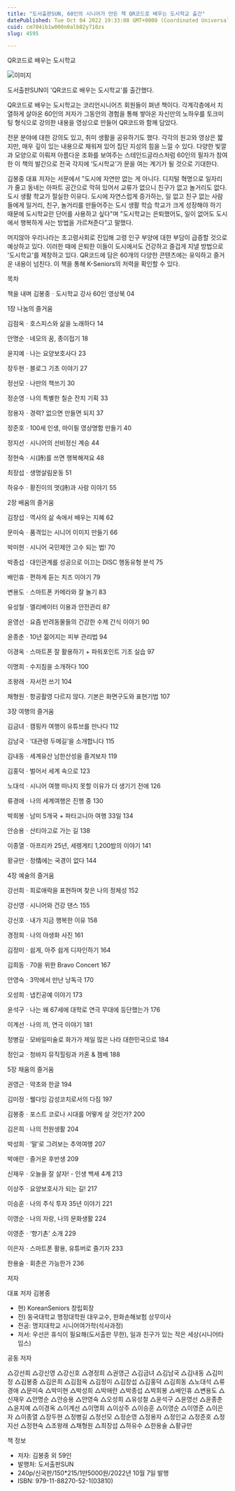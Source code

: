 ```yaml
---
title: "도서출판SUN, 60인의 시니어가 만든 책 QR코드로 배우는 도시학교 출간"
datePublished: Tue Oct 04 2022 19:33:08 GMT+0000 (Coordinated Universal Time)
cuid: cm704ib1w000n0alb02y710zs
slug: 4595

---
```



QR코드로 배우는 도시학교

![이미지](https://cdn.hashnode.com/res/hashnode/image/upload/v1739256657125/3f84d3d5-76ec-4b1f-97a1-563a55f8c34a.jpeg)

도서출판SUN이 'QR코드로 배우는 도시학교'를 출간했다.

QR코드로 배우는 도시학교는 코리언시니어즈 회원들이 펴낸 책이다. 각계각층에서 치열하게 살아온 60인의 저자가 그동안의 경험을 통해 쌓아온 자신만의 노하우를 토크미팅 형식으로 강의한 내용을 영상으로 만들어 QR코드와 함께 담았다.

전문 분야에 대한 강의도 있고, 취미 생활을 공유하기도 했다. 각각의 원고와 영상은 짧지만, 매우 깊이 있는 내용으로 채워져 있어 집단 지성의 힘을 느낄 수 있다. 다양한 빛깔과 모양으로 이뤄져 아름다운 조화를 보여주는 스테인드글라스처럼 60인의 필자가 참여한 이 책의 발간으로 전국 각지에 ‘도시학교’가 문을 여는 계기가 될 것으로 기대한다.

김봉중 대표 저자는 서문에서 "도시에 자연만 없는 게 아니다. 디지털 혁명으로 일자리가 줄고 동네는 아파트 공간으로 막혀 있어서 교류가 없으니 친구가 없고 놀거리도 없다. 도시 생활 학교가 절실한 이유다. 도시에 자연스럽게 증가하는, 일 없고 친구 없는 사람들에게 일거리, 친구, 놀거리를 만들어주는 도시 생활 학습 학교가 크게 성장해야 하기 때문에 도시학교란 단어를 사용하고 싶다"며 "도시학교는 은퇴했어도, 일이 없어도 도시에서 행복하게 사는 방법을 가르쳐준다"고 말했다.

머지않아 우리나라는 초고령사회로 진입해 고령 인구 부양에 대한 부담이 급증할 것으로 예상하고 있다. 이러한 때에 은퇴한 이들이 도시에서도 건강하고 즐겁게 지낼 방법으로 '도시학교'를 제창하고 있다. QR코드에 담은 60개의 다양한 콘텐츠에는 유익하고 즐거운 내용이 넘친다. 이 책을 통해 K-Seniors의 저력을 확인할 수 있다.

목차

책을 내며 김봉중ㆍ도시학교 강사 60인 영상북 04

1장 나눔의 즐거움

김점옥ㆍ호스피스와 삶을 노래하다 14

안명순ㆍ네모의 꿈, 종이접기 18

윤지예ㆍ나는 요양보호사다 23

장두현ㆍ블로그 기초 이야기 27

정선모ㆍ나만의 책쓰기 30

정순영ㆍ나의 특별한 칠순 잔치 기획 33

정용자ㆍ경력? 없으면 만들면 되지 37

정준호ㆍ100세 인생, 마이필 영상명함 만들기 40

정지선ㆍ시니어의 선비정신 계승 44

정현숙ㆍ시(詩)를 쓰면 행복해져요 48

최장섭ㆍ생명살림운동 51

하유수ㆍ황진이의 멋(詩)과 사랑 이야기 55

2장 배움의 즐거움

김창섭ㆍ역사의 삶 속에서 배우는 지혜 62

문미숙ㆍ품격있는 시니어 이미지 만들기 66

박미현ㆍ시니어 국민제안 고수 되는 법! 70

박종섭ㆍ대인관계를 성공으로 이끄는 DISC 행동유형 분석 75

배인휴ㆍ편하게 듣는 치즈 이야기 79

변용도ㆍ스마트폰 카메라와 잘 놀기 83

유성철ㆍ엘리베이터 이용과 안전관리 87

윤영선ㆍ요즘 반려동물들의 건강한 수제 간식 이야기 90

윤종춘ㆍ10년 젊어지는 피부 관리법 94

이경옥ㆍ스마트폰 잘 활용하기 + 파워포인트 기초 실습 97

이명희ㆍ수지침을 소개하다 100

조왕래ㆍ자서전 쓰기 104

채형원ㆍ항공촬영 다르지 않다. 기본은 화면구도와 표현기법 107

3장 여행의 즐거움

김금녀ㆍ캠핑카 여행이 유튜브를 만나다 112

김남국ㆍ‘대관령 두메길’을 소개합니다 115

김내동ㆍ세계유산 남한산성을 즐겨보자 119

김홍덕ㆍ벌어서 세계 속으로 123

노대석ㆍ시니어 여행 떠나지 못할 이유가 더 생기기 전에 126

류경애ㆍ나의 세계여행은 진행 중 130

박희봉ㆍ남미 5개국 + 파타고니아 여행 33일 134

안승용ㆍ산티아고로 가는 길 138

이종열ㆍ아프리카 25년, 세렝게티 1,200밤의 이야기 141

황규만ㆍ정情에는 국경이 없다 144

4장 예술의 즐거움

강선희ㆍ희로애락을 표현하며 찾은 나의 정체성 152

강신영ㆍ시니어와 건강 댄스 155

강신호ㆍ내가 지금 행복한 이유 158

경정희ㆍ나의 야생화 사진 161

김정미ㆍ쉽게, 아주 쉽게 디자인하기 164

김희동ㆍ70을 위한 Bravo Concert 167

안영숙ㆍ3막에서 만난 낭독극 170

오성희ㆍ냅킨공예 이야기 173

윤석구ㆍ나는 왜 67세에 대학로 연극 무대에 등단했는가 176

이계선ㆍ나의 끼, 연극 이야기 181

정병길ㆍ모바일미술로 화가가 제일 많은 나라 대한민국으로 184

정인교ㆍ청바지 뮤직힐링과 카혼 & 젬베 188

5장 채움의 즐거움

권영근ㆍ약초와 한글 194

김미정ㆍ웰다잉 감성코치로서의 다짐 197

김봉중ㆍ포스트 코로나 시대를 어떻게 살 것인가? 200

김은희ㆍ나의 전원생활 204

박성희ㆍ‘말’로 그려보는 추억여행 207

박애란ㆍ즐거운 후반생 209

신재우ㆍ오늘을 잘 살자! - 인생 백세 4계 213

이상주ㆍ요양보호사가 되는 길! 217

이승훈ㆍ나의 주식 투자 35년 이야기 221

이영순ㆍ나의 자랑, 나의 문화생활 224

이영준ㆍ‘향기촌’ 소개 229

이은자ㆍ스마트폰 활용, 유튜버로 즐기자 233

한용술ㆍ회춘은 가능한가 236

저자

대표 저자 김봉중

- 현) KoreanSeniors 창립회장
- 전) 동국대학교 행정대학원 대우교수, 한화손해보험 상무이사
- 전공: 명지대학교 시니어여가학(석사과정)
- 저서: 우선은 휴식이 필요해(도서출판 무한), 일과 친구가 있는 작은 세상(시니어타임스)

공동 저자

△강선희 △강신영 △강신호 △경정희 △권영근 △김금녀 △김남국 △김내동 △김미정 △김봉중 △김은희 △김점옥 △김정미 △김창섭 △김홍덕 △김희동 △노대석 △류경애 △문미숙 △박미현 △박성희 △박애란 △박종섭 △박희봉 △배인휴 △변용도 △신재우 △안명순 △안승용 △안영숙 △오성희 △유성철 △윤석구 △윤영선 △윤종춘 △윤지예 △이경옥 △이계선 △이명희 △이상주 △이승훈 △이영순 △이영준 △이은자 △이종열 △장두현 △정병길 △정선모 △정순영 △정용자 △정인교 △정준호 △정지선 △정현숙 △조왕래 △채형원 △최장섭 △하유수 △한용술 △황규만

책 정보

- 저자: 김봉중 외 59인
- 발행처: 도서출판SUN
- 240p/신국판/150*215/1만5000원/2022년 10월 7일 발행
- ISBN: 979-11-88270-52-1(03810)